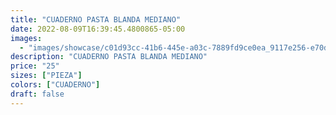 ```yaml
---
title: "CUADERNO PASTA BLANDA MEDIANO"
date: 2022-08-09T16:39:45.4800865-05:00
images:
  - "images/showcase/c01d93cc-41b6-445e-a03c-7889fd9ce0ea_9117e256-e70d-445b-b22e-38b60c6f6dc0.webp"
description: "CUADERNO PASTA BLANDA MEDIANO"
price: "25"
sizes: ["PIEZA"]
colors: ["CUADERNO"]
draft: false
---
```

